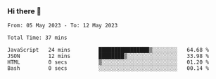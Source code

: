 ### Hi there 👋

<!--
**wangsy503/wangsy503** is a ✨ _special_ ✨ repository because its `README.md` (this file) appears on your GitHub profile.

Here are some ideas to get you started:

- 🔭 I’m currently working on ...
- 🌱 I’m currently learning ...
- 👯 I’m looking to collaborate on ...
- 🤔 I’m looking for help with ...
- 💬 Ask me about ...
- 📫 How to reach me: ...
- 😄 Pronouns: ...
- ⚡ Fun fact: ...
-->
<!--START_SECTION:waka-->

```text
From: 05 May 2023 - To: 12 May 2023

Total Time: 37 mins

JavaScript   24 mins         ████████████████▒░░░░░░░░   64.68 %
JSON         12 mins         ████████▒░░░░░░░░░░░░░░░░   33.98 %
HTML         0 secs          ▒░░░░░░░░░░░░░░░░░░░░░░░░   01.20 %
Bash         0 secs          ░░░░░░░░░░░░░░░░░░░░░░░░░   00.14 %
```

<!--END_SECTION:waka-->
